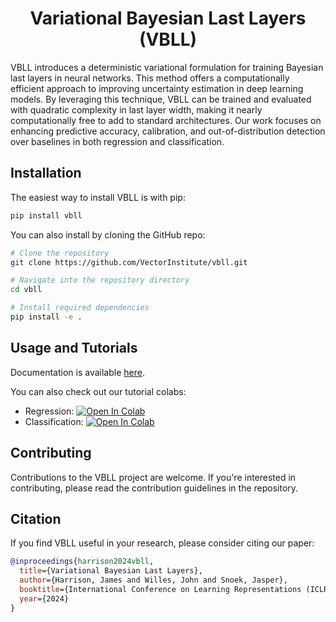 
<h1 align="center">Variational Bayesian Last Layers (VBLL)</h1>

VBLL introduces a deterministic variational formulation for training Bayesian last layers in neural networks. This method offers a computationally efficient approach to improving uncertainty estimation in deep learning models. By leveraging this technique, VBLL can be trained and evaluated with quadratic complexity in last layer width, making it nearly computationally free to add to standard architectures. Our work focuses on enhancing predictive accuracy, calibration, and out-of-distribution detection over baselines in both regression and classification.

## Installation
The easiest way to install VBLL is with pip:
```bash
pip install vbll
```

You can also install by cloning the GitHub repo:
```bash
# Clone the repository
git clone https://github.com/VectorInstitute/vbll.git

# Navigate into the repository directory
cd vbll

# Install required dependencies
pip install -e .
```

## Usage and Tutorials
Documentation is available [here](https://vbll.readthedocs.io/en/latest/). 

You can also check out our tutorial colabs: 

- Regression: <a href="https://colab.research.google.com/github/VectorInstitute/vbll/blob/main/docs/tutorials/VBLL_Regression.ipynb" target="_parent"><img src="https://colab.research.google.com/assets/colab-badge.svg" alt="Open In Colab"/></a>
- Classification: <a href="https://colab.research.google.com/github/VectorInstitute/vbll/blob/main/docs/tutorials/VBLL_Classification.ipynb" target="_parent"><img src="https://colab.research.google.com/assets/colab-badge.svg" alt="Open In Colab"/></a>

## Contributing
Contributions to the VBLL project are welcome. If you're interested in contributing, please read the contribution guidelines in the repository.

## Citation
If you find VBLL useful in your research, please consider citing our paper:

```bibtex
@inproceedings{harrison2024vbll,
  title={Variational Bayesian Last Layers},
  author={Harrison, James and Willes, John and Snoek, Jasper},
  booktitle={International Conference on Learning Representations (ICLR)},
  year={2024}
}
```


